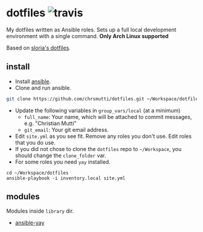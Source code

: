 # dotfiles ![travis](https://travis-ci.com/chrsmutti/dotfiles.svg?branch=master)

My dotfiles written as Ansible roles. Sets up a full local development environment with a single command.
**Only Arch Linux supported**

Based on [sloria's dotfiles](https://github.com/sloria/dotfiles).

## install

- Install [ansible](https://wiki.archlinux.org/index.php/Ansible).
- Clone and run ansible.

```bash
git clone https://github.com/chrsmutti/dotfiles.git ~/Workspace/dotfiles
```

- Update the following variables in `group_vars/local` (at a minimum)
  - `full_name`: Your name, which will be attached to commit messages, e.g. "Christian Mutti"
  - `git_email`: Your git email address.
- Edit `site.yml` as you see fit. Remove any roles you don't use. Edit roles that you do use.
- If you did not chose to clone the `dotfiles` repo to `~/Workspace`, you should change the `clone_folder` var.
- For some roles you need `yay` installed.

```
cd ~/Workspace/dotfiles
ansible-playbook -i inventory.local site.yml
```

## modules

Modules inside `library` dir.

- [ansible-yay](https://github.com/mnussbaum/ansible-yay)
